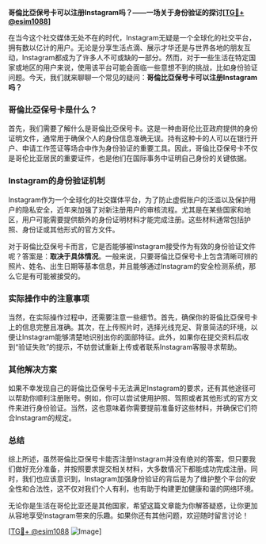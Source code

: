 **哥倫比亞保号卡可以注册Instagram吗？——一场关于身份验证的探讨[[TG💪+ @esim1088](https://t.me/s/esim1088)]**

在当今这个社交媒体无处不在的时代，Instagram无疑是一个全球化的社交平台，拥有数以亿计的用户。无论是分享生活点滴、展示才华还是与世界各地的朋友互动，Instagram都成为了许多人不可或缺的一部分。然而，对于一些生活在特定国家或地区的用户来说，使用该平台可能会面临一些意想不到的挑战，比如身份验证问题。今天，我们就来聊聊一个常见的疑问：**哥倫比亞保号卡可以注册Instagram吗？**

### 哥倫比亞保号卡是什么？

首先，我们需要了解什么是哥倫比亞保号卡。这是一种由哥伦比亚政府提供的身份证明文件，通常用于确保个人的身份信息准确无误。持有这种卡的人可以在银行开户、申请工作签证等场合中作为身份验证的重要工具。因此，哥倫比亞保号卡不仅是哥伦比亚居民的重要证件，也是他们在国际事务中证明自己身份的关键依据。

### Instagram的身份验证机制

Instagram作为一个全球化的社交媒体平台，为了防止虚假账户的泛滥以及保护用户的隐私安全，近年来加强了对新注册用户的审核流程。尤其是在某些国家和地区，用户可能需要提供额外的身份证明材料才能完成注册。这些材料通常包括护照、身份证或其他形式的官方文件。

对于哥倫比亞保号卡而言，它是否能够被Instagram接受作为有效的身份验证文件呢？答案是：**取决于具体情况**。一般来说，只要哥倫比亞保号卡上包含清晰可辨的照片、姓名、出生日期等基本信息，并且能够通过Instagram的安全检测系统，那么它是有可能被接受的。

### 实际操作中的注意事项

当然，在实际操作过程中，还需要注意一些细节。首先，确保你的哥倫比亞保号卡上的信息完整且准确。其次，在上传照片时，选择光线充足、背景简洁的环境，以便让Instagram能够清楚地识别出你的面部特征。此外，如果你在提交资料后收到“验证失败”的提示，不妨尝试重新上传或者联系Instagram客服寻求帮助。

### 其他解决方案

如果不幸发现自己的哥倫比亞保号卡无法满足Instagram的要求，还有其他途径可以帮助你顺利注册账号。例如，你可以尝试使用护照、驾照或者其他形式的官方文件来进行身份验证。当然，这也意味着你需要提前准备好这些材料，并确保它们符合Instagram的规定。

### 总结

综上所述，虽然哥倫比亞保号卡能否注册Instagram并没有绝对的答案，但只要我们做好充分准备，并按照要求提交相关材料，大多数情况下都能成功完成注册。同时，我们也应该意识到，Instagram加强身份验证的背后是为了维护整个平台的安全性和合法性，这不仅对我们个人有利，也有助于构建更加健康和谐的网络环境。

无论你是生活在哥伦比亚还是其他国家，希望这篇文章能为你解答疑惑，让你更加从容地享受Instagram带来的乐趣。如果你还有其他问题，欢迎随时留言讨论！

[[TG💪+ @esim1088](https://t.me/s/esim1088) ![Image](https://i.postimg.cc/4NQfJmqS/Snipaste-2025-05-13-00-14-12.png)]